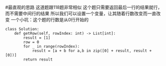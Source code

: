 #最直观的思路
这道题跟118题非常相似
这个题只需要返回最后一行的结果就行，而不需要中间行的结果
所以我们可以设置一个变量，让其随着行数改变而一直改变
一个小坑：这个题的行数是从0行开始的


```shell
class Solution:
    def getRow(self, rowIndex: int) -> List[int]:
        result = [1]
        row = 0
        for _ in range(rowIndex):
            result = [a + b for a,b in zip([0] + result, result + [0])]
        return result

```

